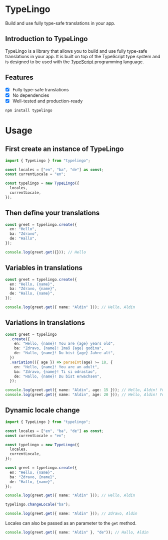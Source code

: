 # TypeLingo

Build and use fully type-safe translations in your app.

## Introduction to TypeLingo

TypeLingo is a library that allows you to build and use fully type-safe translations in your app. It is built on top of the TypeScript type system and is designed to be used with the [TypeScript](https://www.typescriptlang.org/) programming language.

## Features

- [x] Fully type-safe translations
- [x] No dependencies
- [x] Well-tested and production-ready

```bash
npm install typelingo
```

# Usage

## First create an instance of TypeLingo

```typescript
import { TypeLingo } from "typelingo";

const locales = ["en", "ba", "de"] as const;
const currentLocale = "en";

const typelingo = new TypeLingo({
  locales,
  currentLocale,
});
```

## Then define your translations

```typescript
const greet = typelingo.create({
  en: "Hello",
  ba: "Zdravo",
  de: "Hallo",
});

console.log(greet.get({})); // Hello
```

## Variables in translations

```typescript
const greet = typelingo.create({
  en: "Hello, {name}",
  ba: "Zdravo, {name}",
  de: "Hallo, {name}",
});

console.log(greet.get({ name: "Aldin" })); // Hello, Aldin
```

## Variations in translations

```typescript
const greet = typelingo
  .create({
    en: "Hello, {name}! You are {age} years old",
    ba: "Zdravo, {name}! Imaš {age} godina",
    de: "Hallo, {name}! Du bist {age} Jahre alt",
  })
  .variation(({ age }) => parseInt(age) >= 18, {
    en: "Hello, {name}! You are an adult",
    ba: "Zdravo, {name}! Ti si odrastao",
    de: "Hallo, {name}! Du bist erwachsen",
  });

console.log(greet.get({ name: "Aldin", age: 15 })); // Hello, Aldin! You are 15 years old
console.log(greet.get({ name: "Aldin", age: 20 })); // Hello, Aldin! You are an adult
```

## Dynamic locale change

```typescript
import { TypeLingo } from "typelingo";

const locales = ["en", "ba", "de"] as const;
const currentLocale = "en";

const typelingo = new TypeLingo({
  locales,
  currentLocale,
});

const greet = typelingo.create({
  en: "Hello, {name}",
  ba: "Zdravo, {name}",
  de: "Hallo, {name}",
});

console.log(greet.get({ name: "Aldin" })); // Hello, Aldin

typelingo.changeLocale("ba");

console.log(greet.get({ name: "Aldin" })); // Zdravo, Aldin
```

Locales can also be passed as an parameter to the `get` method.

```typescript
console.log(greet.get({ name: "Aldin" }, "de")); // Hallo, Aldin
```

